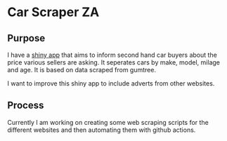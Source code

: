 # Car Scraper ZA

## Purpose

I have a [shiny app](https://jonathan-jayes.shinyapps.io/gumtree-price-explorer/) that aims to inform second hand car buyers about the price various sellers are asking. It seperates cars by make, model, milage and age. It is based on data scraped from gumtree.

I want to improve this shiny app to include adverts from other websites.

## Process

Currently I am working on creating some web scraping scripts for the different websites and then automating them with github actions.
